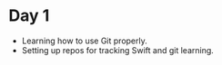 # Day 1
- Learning how to use Git properly. 
- Setting up repos for tracking Swift and git learning.
